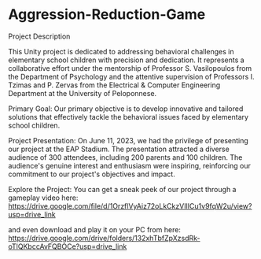 # Aggression-Reduction-Game

Project Description

This Unity project is dedicated to addressing behavioral challenges in elementary school children with precision and dedication. It represents a collaborative effort under the mentorship of Professor S. Vasilopoulos from the Department of Psychology and the attentive supervision of Professors I. Tzimas and P. Zervas from the Electrical & Computer Engineering Department at the University of Peloponnese.

Primary Goal: Our primary objective is to develop innovative and tailored solutions that effectively tackle the behavioral issues faced by elementary school children.

Project Presentation: On June 11, 2023, we had the privilege of presenting our project at the EAP Stadium. The presentation attracted a diverse audience of 300 attendees, including 200 parents and 100 children. The audience's genuine interest and enthusiasm were inspiring, reinforcing our commitment to our project's objectives and impact.

Explore the Project: You can get a sneak peek of our project through a gameplay video here:
https://drive.google.com/file/d/1OrzflVyAiz72oLkCkzVIlICu1v9fqW2u/view?usp=drive_link

and even download and play it on your PC from here:
https://drive.google.com/drive/folders/132xhTbfZpXzsdRk-oTlQKbccAvFQBOCe?usp=drive_link
